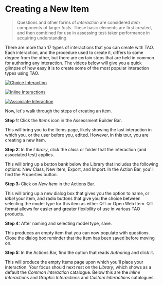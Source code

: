 <!--
    created_at: 2015-05-15
    authors:         
      - Ben Angel    
--> 

# Creating a New Item

>Questions and other forms of *interaction* are considered *item* components of larger *tests*. These basic elements are first created, and then combined for use in assessing test-taker performance in acquiring understanding.

There are more than 17 types of interactions that you can create with TAO. Each interaction, and the procedure used to create it, differs to some degree from the other, but there are certain steps that are held in common for authoring any interaction.  The videos below will give you a quick glimpse of how easy it is to create some of the most popular interaction types using TAO.

[![Choice Interaction]()](http://www.youtube.com/watch?v=a3WM6yMfiGs)


[![Inline Interactions]()](http://www.youtube.com/watch?v=5vplITM3Ah4)


[![Assoiciate Interaction]()](http://www.youtube.com/watch?v=qIX3HVNq5L0)



Now, let's walk through the steps of creating an item.

**Step 1:** Click the *Items* icon in the Assessment Builder Bar.

This will bring you to the Items page, likely showing the last interaction in which you, or the user before you, edited. However, in this tour, you are creating a new Item.

**Step 2:** In the *Library*, click the *class* or folder that the interaction (and associated test) applies. 

This will bring up a button bank below the Library that includes the following options: New Class, New Item, Export, and Import. In the Action Bar, you'll find the Properties button.

**Step 3:** Click on *New Item* in the Actions Bar.

This will bring up a new dialog box that gives you the option to name, or *label* your item, and radio buttons that give you the choice between selecting the model type for this item as either QTI or Open Web Item. QTI format allows for easier and greater flexibility of use in various TAO products.

**Step 4:** After naming and selecting model type, save.

This produces an empty item that you can now populate with questions. Close the dialog box reminder that the item has been saved before moving on.

**Step 5:** In the Actions Bar, find the option that reads *Authoring* and click it.

This will produce the empty Items page upon which you'll place your interaction. Your focus should next rest on the *Library*, which shows as a default the *Common Interaction* catalogue. Below this are the *Inline Interactions* and *Graphic Interactions* and *Custom Interactions* catalogues. 
